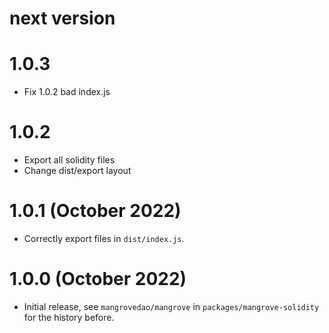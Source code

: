 # next version

# 1.0.3
- Fix 1.0.2 bad index.js
 
# 1.0.2
- Export all solidity files
- Change dist/export layout

# 1.0.1 (October 2022)
- Correctly export files in `dist/index.js`.

# 1.0.0 (October 2022)
- Initial release, see `mangrovedao/mangrove` in `packages/mangrove-solidity` for the history before.

